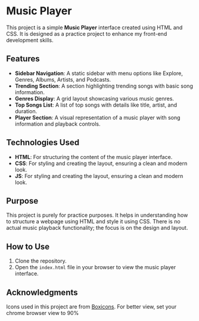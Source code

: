 # Music Player

This project is a simple **Music Player** interface created using HTML and CSS. It is designed as a practice project to enhance my front-end development skills.

## Features

- **Sidebar Navigation**: A static sidebar with menu options like Explore, Genres, Albums, Artists, and Podcasts.
- **Trending Section**: A section highlighting trending songs with basic song information.
- **Genres Display**: A grid layout showcasing various music genres.
- **Top Songs List**: A list of top songs with details like title, artist, and duration.
- **Player Section**: A visual representation of a music player with song information and playback controls.

## Technologies Used

- **HTML**: For structuring the content of the music player interface.
- **CSS**: For styling and creating the layout, ensuring a clean and modern look.
- **JS**: For styling and creating the layout, ensuring a clean and modern look.

## Purpose

This project is purely for practice purposes. It helps in understanding how to structure a webpage using HTML and style it using CSS. There is no actual music playback functionality; the focus is on the design and layout.

## How to Use

1. Clone the repository.
2. Open the `index.html` file in your browser to view the music player interface.

## Acknowledgments

Icons used in this project are from [Boxicons](https://boxicons.com/).
For better view, set your chrome browser view to 90%
